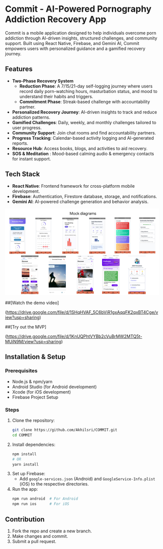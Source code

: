 # Commit - AI-Powered Pornography Addiction Recovery App

Commit is a mobile application designed to help individuals overcome porn addiction through AI-driven insights, structured challenges, and community support. Built using React Native, Firebase, and Gemini AI, Commit empowers users with personalized guidance and a gamified recovery journey.

## Features
- **Two-Phase Recovery System**  
  - **Reduction Phase**: A 7/15/21-day self-logging journey where users record daily porn-watching hours, masturbation status, and mood to understand their habits and triggers.  
  - **Commitment Phase**: Streak-based challenge with accountability partner.
- **Personalized Recovery Journey**: AI-driven insights to track and reduce addiction patterns.
- **Gamified Challenges**: Daily, weekly, and monthly challenges tailored to user progress.
- **Community Support**: Join chat rooms and find accountability partners.
- **Progress Tracking**: Calendar-based activity logging and AI-generated reports.
- **Resource Hub**: Access books, blogs, and activities to aid recovery.
- **SOS & Meditation** : Mood-based calming audio & emergency contacts for instant support.

## Tech Stack
- **React Native**: Frontend framework for cross-platform mobile development.
- **Firebase**: Authentication, Firestore database, storage, and notifications.
- **Gemini AI**: AI-powered challenge generation and behavior analysis.

![Commit App UI](./assets/images/mock.png)

##[Watch the demo video]

(https://drive.google.com/file/d/1SHqHVAF_5C6bViR1gxAqqFK2qxBT4Cge/view?usp=sharing)

##[Try out the MVP]

(https://drive.google.com/file/d/1KnUQPhtVYBb2cVuBrMW2MTQ5t-MUiN9M/view?usp=sharing)

## Installation & Setup
### Prerequisites
- Node.js & npm/yarn
- Android Studio (for Android development)
- Xcode (for iOS development)
- Firebase Project Setup

### Steps
1. Clone the repository:
   ```sh
   git clone https://github.com/Akhilsri/COMMIT.git
   cd COMMIT
   ```
2. Install dependencies:
   ```sh
   npm install
   # OR
   yarn install
   ```
3. Set up Firebase:
   - Add `google-services.json` (Android) and `GoogleService-Info.plist` (iOS) to the respective directories.
4. Run the app:
   ```sh
   npm run android  # For Android
   npm run ios      # For iOS
   ```

## Contribution
1. Fork the repo and create a new branch.
2. Make changes and commit.
3. Submit a pull request.

